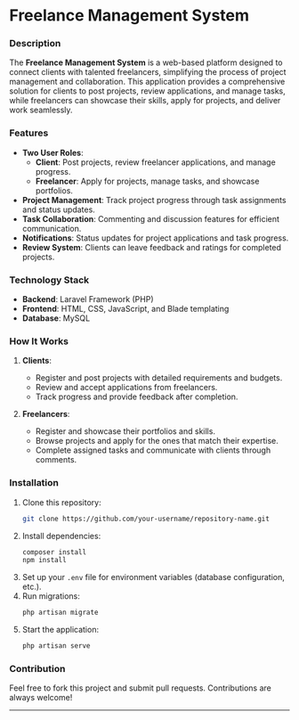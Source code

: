 # Freelance Management System

### Description
The **Freelance Management System** is a web-based platform designed to connect clients with talented freelancers, simplifying the process of project management and collaboration. This application provides a comprehensive solution for clients to post projects, review applications, and manage tasks, while freelancers can showcase their skills, apply for projects, and deliver work seamlessly.

### Features
- **Two User Roles**:  
  - **Client**: Post projects, review freelancer applications, and manage progress.  
  - **Freelancer**: Apply for projects, manage tasks, and showcase portfolios.
- **Project Management**: Track project progress through task assignments and status updates.
- **Task Collaboration**: Commenting and discussion features for efficient communication.
- **Notifications**: Status updates for project applications and task progress.
- **Review System**: Clients can leave feedback and ratings for completed projects.

### Technology Stack
- **Backend**: Laravel Framework (PHP)  
- **Frontend**: HTML, CSS, JavaScript, and Blade templating  
- **Database**: MySQL  

### How It Works
1. **Clients**:  
   - Register and post projects with detailed requirements and budgets.  
   - Review and accept applications from freelancers.  
   - Track progress and provide feedback after completion.

2. **Freelancers**:  
   - Register and showcase their portfolios and skills.  
   - Browse projects and apply for the ones that match their expertise.  
   - Complete assigned tasks and communicate with clients through comments.

### Installation
1. Clone this repository:
   ```bash
   git clone https://github.com/your-username/repository-name.git
   ```
2. Install dependencies:
   ```bash
   composer install
   npm install
   ```
3. Set up your `.env` file for environment variables (database configuration, etc.).  
4. Run migrations:
   ```bash
   php artisan migrate
   ```
5. Start the application:
   ```bash
   php artisan serve
   ```

### Contribution
Feel free to fork this project and submit pull requests. Contributions are always welcome!

---
